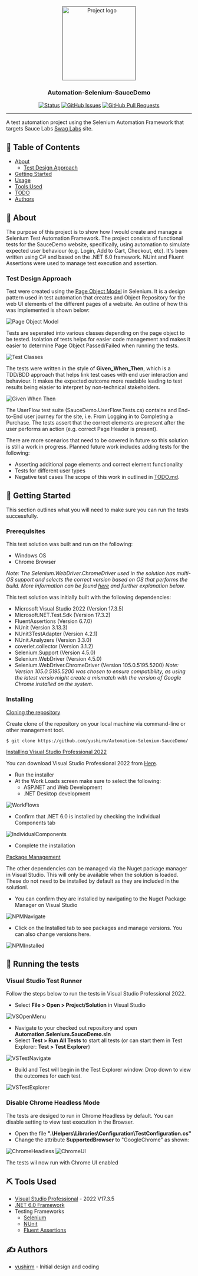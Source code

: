<p align="center">
  <a href="" rel="noopener">
 <img width=200px height=200px src="Media\ProjectLogo.png" alt="Project logo"></a>
</p>

<h3 align="center">
Automation-Selenium-SauceDemo</h3>

<div align="center">

[![Status](https://img.shields.io/badge/status-active-success.svg)]()
[![GitHub Issues](https://img.shields.io/github/issues/yushirm/Automation-Selenium-SauceDemo.svg)](https://github.com/yushirm/Automation-Selenium-SauceDemo/issues)
[![GitHub Pull Requests](https://img.shields.io/github/issues-pr/yushirm/Automation-Selenium-SauceDemo.svg)](https://github.com/yushirm/Automation-Selenium-SauceDemo/pulls)

</div>

---

A test automation project using the Selenium Automation Framework that targets Sauce Labs [Swag Labs](https://www.saucedemo.com/) site.

## 📝 Table of Contents

- [About](#about)
    - [Test Design Approach](#test-design-approach-a-name--testdesigna)
- [Getting Started](#getting_started)
- [Usage](#usage)
- [Tools Used](#built_using)
- [TODO](./TODO.md)
- [Authors](#authors)

## 🧐 About <a name = "about"></a>

The purpose of this project is to show how I would create and manage a Selenium Test Automation Framework. The project consists of functional tests for the SauceDemo website, specifically, using automation to simulate expected user behaviour (e.g. Login, Add to Cart, Checkout, etc). It's been written using C# and based on the .NET 6.0 framework. NUint and Fluent Assertions were used to manage test execution and assertion.

### Test Design Approach <a name = "test_design"></a>
Test were created using the [Page Object Model](https://www.browserstack.com/guide/page-object-model-in-selenium#:~:text=Page%20Object%20Model%2C%20also%20known,application%20as%20a%20class%20file.) in Selenium. It is a design pattern used in test automation that creates and Object Repository for the web UI elements of the different pages of a website. An outline of how this was implemented is shown below:

![Page Object Model](Media\PageObjectModel.png)

Tests are seperated into various classes depending on the page object to be tested. Isolation of tests helps for easier code management and makes it easier to determine Page Object Passed/Failed when running the tests.

![Test Classes](Media\TestClasses.png)

The tests were written in the style of <b>Given_When_Then</b>, which is a TDD/BDD approach that helps link test cases with end user interaction and behaviour. It makes the expected outcome more readable leading to test results being eiasier to interpret by non-technical stakeholders.

![Given When Then](Media\GivenWhenThenApproach.png)

The UserFlow test suite (SauceDemo.UserFlow.Tests.cs) contains and End-to-End user journey for the site, i.e. From Logging in to Completing a Purchase. The tests assert that the correct elements are present after the user performs an action (e.g. correct Page Header is present).

There are more scenarios that need to be covered in future so this solution is still a work in progress. Planned future work includes adding tests for the following:
- Asserting additional page elements and correct element functionality
- Tests for different user types
- Negative test cases
The scope of this work in outlined in [TODO.md](./TODO.md).

## 🏁 Getting Started <a name = "getting_started"></a>
This section outlines what you will need to make sure you can run the tests successfully.

### Prerequisites
This test solution was built and run on the following:
- Windows OS 
- Chrome Browser

*Note: The Selenium.WebDriver.ChromeDriver used in the solution has multi-OS support and selects the correct version based on OS that performs the build. More information can be found [here](https://www.nuget.org/packages/Selenium.WebDriver.ChromeDriver/) and further explanation below.*

This test solution was initially built with the following dependencies:
- Microsoft Visual Studio 2022 (Version 17.3.5)
- Microsoft.NET.Test.Sdk (Version 17.3.2)
- FluentAssertions (Version 6.7.0)
- NUnit (Version 3.13.3)
- NUnit3TestAdapter (Version 4.2.1)
- NUnit.Analyzers (Version 3.3.0)
- coverlet.collector (Version 3.1.2)
- Selenium.Support (Version 4.5.0)
- Selenium.WebDriver (Version 4.5.0)
- Selenium.WebDriver.ChromeDriver (Version 105.0.5195.5200)
    _Note: Version 105.0.5195.5200 was chosen to ensure compatibility, as using the latest versio might create a mismatch with the version of Google Chrome installed on the system._

### Installing
<u>Cloning the repository</u>

Create clone of the repository on your local machine via command-line or other management tool.

```
$ git clone https://github.com/yushirm/Automation-Selenium-SauceDemo/
```

<u>Installing Visual Studio Professional 2022</u>

You can download Visual Studio Professional 2022 from [Here](https://visualstudio.microsoft.com/vs/).
- Run the installer
- At the Work Loads screen make sure to select the following:
    - ASP.NET and Web Development
    - .NET Desktop development

![WorkFlows](Media\VisualStudioInstaller-WorkFlows.png)

- Confirm that .NET 6.0 is installed by checking the Individual Components tab

![IndividualComponents](Media\VisualStudioInstallerIndividualComponents.png)

- Complete the installation

<u>Package Management</u>

The other dependencies can be managed via the Nuget package manager in Visual Studio. This will only be available when the solution is loaded. These do not need to be installed by default as they are included in the solutionl.

- You can confirm they are installed by navigating to the Nuget Package Manager on Visual Studio

![NPMNavigate](Media\NugetNavigate.png)

- Click on the Installed tab to see packages and manage versions. You can also change versions here.

![NPMInstalled](Media\NugetPM.png)

## 🔧 Running the tests <a name = "tests"></a>
### Visual Studio Test Runner
Follow the steps below to run the tests in Visual Studio Professional 2022.

- Select <b>File > Open > Project/Solution</b> in Visual Studio

![VSOpenMenu](Media\VSOpenMenu.png)

- Navigate to your checked out repository and open <b>Automation.Selenium.SauceDemo.sln</b>
- Select <b>Test > Run All Tests</b> to start all tests (or can start them in Test Explorer: <b>Test > Test Explorer</b>)

![VSTestNavigate](Media\VSTestNavigate.png)

- Build and Test will begin in the Test Explorer window. Drop down to view the outcomes for each test.

![VSTestExplorer](Media\VSTestExplorer.png)

### Disable Chrome Headless Mode
The tests are desiged to run in Chrome Headless by default. You can disable setting to view test execution in the Browser.

- Open the file <b>".\Helpers\Libraries\Configuration\TestConfiguration.cs"</b>
- Change the attribute <b>SupportedBrowser</b> to "GoogleChrome" as shown:

![ChromeHeadless](Media\ChromeHeadless.png) ![ChromeUI](Media\ChromeUI.png)

The tests wil now run with Chrome UI enabled

## ⛏️ Tools Used <a name = "built_using"></a>
- [Visual Studio Professional](https://visualstudio.microsoft.com/vs/) - 2022 V17.3.5
- [.NET 6.0 Framework](https://dotnet.microsoft.com/en-us/download/dotnet/6.0)
- Testing Frameworks
    - [Selenium](https://www.selenium.dev/)
    - [NUnit](https://nunit.org/)
    - [Fluent Assertions](https://fluentassertions.com/)

## ✍️ Authors <a name = "authors"></a>
- [yushirm](https://www.linkedin.com/in/yushir-rugnath-maharaj-44b86222/) - Initial design and coding